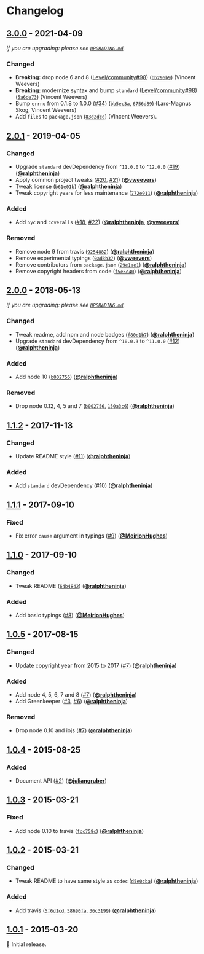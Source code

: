 # Changelog

## [3.0.0] - 2021-04-09

_If you are upgrading: please see [`UPGRADING.md`](UPGRADING.md)._

### Changed

- **Breaking:** drop node 6 and 8 ([Level/community#98](https://github.com/Level/community/issues/98)) ([`bb296b9`](https://github.com/Level/errors/commit/bb296b9)) (Vincent Weevers)
- **Breaking:** modernize syntax and bump `standard` ([Level/community#98](https://github.com/Level/community/issues/98)) ([`5a6de73`](https://github.com/Level/errors/commit/5a6de73)) (Vincent Weevers)
- Bump `errno` from 0.1.8 to 1.0.0 ([#34](https://github.com/Level/errors/issues/34)) ([`bb5ec3a`](https://github.com/Level/errors/commit/bb5ec3a), [`6756d89`](https://github.com/Level/errors/commit/6756d89)) (Lars-Magnus Skog, Vincent Weevers)
- Add `files` to `package.json` ([`83d2dcd`](https://github.com/Level/errors/commit/83d2dcd)) (Vincent Weevers).

## [2.0.1] - 2019-04-05

### Changed

- Upgrade `standard` devDependency from `^11.0.0` to `^12.0.0` ([#19](https://github.com/Level/errors/issues/19)) ([**@ralphtheninja**](https://github.com/ralphtheninja))
- Apply common project tweaks ([#20](https://github.com/Level/errors/issues/20), [#21](https://github.com/Level/errors/issues/21)) ([**@vweevers**](https://github.com/vweevers))
- Tweak license ([`b61e01b`](https://github.com/Level/errors/commit/b61e01b)) ([**@ralphtheninja**](https://github.com/ralphtheninja))
- Tweak copyright years for less maintenance ([`772e911`](https://github.com/Level/errors/commit/772e911)) ([**@ralphtheninja**](https://github.com/ralphtheninja))

### Added

- Add `nyc` and `coveralls` ([#18](https://github.com/Level/errors/issues/18), [#22](https://github.com/Level/errors/issues/22)) ([**@ralphtheninja**](https://github.com/ralphtheninja), [**@vweevers**](https://github.com/vweevers))

### Removed

- Remove node 9 from travis ([`9254882`](https://github.com/Level/errors/commit/9254882)) ([**@ralphtheninja**](https://github.com/ralphtheninja))
- Remove experimental typings ([`0ad3b37`](https://github.com/Level/errors/commit/0ad3b37)) ([**@vweevers**](https://github.com/vweevers))
- Remove contributors from `package.json` ([`29e1ae1`](https://github.com/Level/errors/commit/29e1ae1)) ([**@ralphtheninja**](https://github.com/ralphtheninja))
- Remove copyright headers from code ([`f5e5e40`](https://github.com/Level/errors/commit/f5e5e40)) ([**@ralphtheninja**](https://github.com/ralphtheninja))

## [2.0.0] - 2018-05-13

_If you are upgrading: please see [`UPGRADING.md`](UPGRADING.md)._

### Changed

- Tweak readme, add npm and node badges ([`f80d1b7`](https://github.com/Level/errors/commit/f80d1b7)) ([**@ralphtheninja**](https://github.com/ralphtheninja))
- Upgrade `standard` devDependency from `^10.0.3` to `^11.0.0` ([#12](https://github.com/Level/errors/issues/12)) ([**@ralphtheninja**](https://github.com/ralphtheninja))

### Added

- Add node 10 ([`b002756`](https://github.com/Level/errors/commit/b002756)) ([**@ralphtheninja**](https://github.com/ralphtheninja))

### Removed

- Drop node 0.12, 4, 5 and 7 ([`b002756`](https://github.com/Level/errors/commit/b002756), [`150a3c6`](https://github.com/Level/errors/commit/150a3c6)) ([**@ralphtheninja**](https://github.com/ralphtheninja))

## [1.1.2] - 2017-11-13

### Changed

- Update README style ([#11](https://github.com/Level/errors/issues/11)) ([**@ralphtheninja**](https://github.com/ralphtheninja))

### Added

- Add `standard` devDependency ([#10](https://github.com/Level/errors/issues/10)) ([**@ralphtheninja**](https://github.com/ralphtheninja))

## [1.1.1] - 2017-09-10

### Fixed

- Fix error `cause` argument in typings ([#9](https://github.com/Level/errors/issues/9)) ([**@MeirionHughes**](https://github.com/MeirionHughes))

## [1.1.0] - 2017-09-10

### Changed

- Tweak README ([`64b4842`](https://github.com/Level/errors/commit/64b4842)) ([**@ralphtheninja**](https://github.com/ralphtheninja))

### Added

- Add basic typings ([#8](https://github.com/Level/errors/issues/8)) ([**@MeirionHughes**](https://github.com/MeirionHughes))

## [1.0.5] - 2017-08-15

### Changed

- Update copyright year from 2015 to 2017 ([#7](https://github.com/Level/errors/issues/7)) ([**@ralphtheninja**](https://github.com/ralphtheninja))

### Added

- Add node 4, 5, 6, 7 and 8 ([#7](https://github.com/Level/errors/issues/7)) ([**@ralphtheninja**](https://github.com/ralphtheninja))
- Add Greenkeeper ([#3](https://github.com/Level/errors/issues/3), [#6](https://github.com/Level/errors/issues/6)) ([**@ralphtheninja**](https://github.com/ralphtheninja))

### Removed

- Drop node 0.10 and iojs ([#7](https://github.com/Level/errors/issues/7)) ([**@ralphtheninja**](https://github.com/ralphtheninja))

## [1.0.4] - 2015-08-25

### Added

- Document API ([#2](https://github.com/Level/errors/issues/2)) ([**@juliangruber**](https://github.com/juliangruber))

## [1.0.3] - 2015-03-21

### Fixed

- Add node 0.10 to travis ([`fcc758c`](https://github.com/Level/errors/commit/fcc758c)) ([**@ralphtheninja**](https://github.com/ralphtheninja))

## [1.0.2] - 2015-03-21

### Changed

- Tweak README to have same style as `codec` ([`d5e0cba`](https://github.com/Level/errors/commit/d5e0cba)) ([**@ralphtheninja**](https://github.com/ralphtheninja))

### Added

- Add travis ([`5f6d1cd`](https://github.com/Level/errors/commit/5f6d1cd), [`58690fa`](https://github.com/Level/errors/commit/58690fa), [`36c3199`](https://github.com/Level/errors/commit/36c3199)) ([**@ralphtheninja**](https://github.com/ralphtheninja))

## [1.0.1] - 2015-03-20

:seedling: Initial release.

[3.0.0]: https://github.com/Level/errors/compare/v2.0.1...v3.0.0

[2.0.1]: https://github.com/Level/errors/compare/v2.0.0...v2.0.1

[2.0.0]: https://github.com/Level/errors/compare/v1.1.2...v2.0.0

[1.1.2]: https://github.com/Level/errors/compare/v1.1.1...v1.1.2

[1.1.1]: https://github.com/Level/errors/compare/v1.1.0...v1.1.1

[1.1.0]: https://github.com/Level/errors/compare/v1.0.5...v1.1.0

[1.0.5]: https://github.com/Level/errors/compare/v1.0.4...v1.0.5

[1.0.4]: https://github.com/Level/errors/compare/v1.0.3...v1.0.4

[1.0.3]: https://github.com/Level/errors/compare/v1.0.2...v1.0.3

[1.0.2]: https://github.com/Level/errors/compare/v1.0.1...v1.0.2

[1.0.1]: https://github.com/Level/errors/releases/tag/v1.0.1
